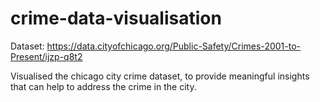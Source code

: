 # crime-data-visualisation
Dataset: https://data.cityofchicago.org/Public-Safety/Crimes-2001-to-Present/ijzp-q8t2

Visualised the chicago city crime dataset, to provide meaningful insights that can help to address the crime in the city.
